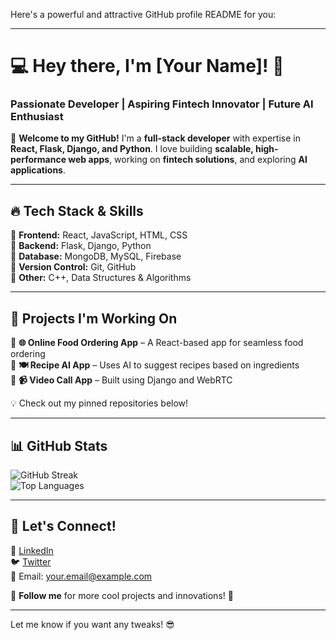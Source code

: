 Here's a powerful and attractive GitHub profile README for you:  

---

# 💻 Hey there, I'm [Your Name]! 🚀  

### Passionate Developer | Aspiring Fintech Innovator | Future AI Enthusiast  

🌟 **Welcome to my GitHub!** I'm a **full-stack developer** with expertise in **React, Flask, Django, and Python**. I love building **scalable, high-performance web apps**, working on **fintech solutions**, and exploring **AI applications**.  

---

## 🔥 **Tech Stack & Skills**  

🔹 **Frontend:** React, JavaScript, HTML, CSS  
🔹 **Backend:** Flask, Django, Python  
🔹 **Database:** MongoDB, MySQL, Firebase  
🔹 **Version Control:** Git, GitHub  
🔹 **Other:** C++, Data Structures & Algorithms  

---

## 🚀 **Projects I'm Working On**  

🔸 **🌐 Online Food Ordering App** – A React-based app for seamless food ordering  
🔸 **🍽️ Recipe AI App** – Uses AI to suggest recipes based on ingredients  
🔸 **📹 Video Call App** – Built using Django and WebRTC  

💡 Check out my pinned repositories below!  

---

## 📊 **GitHub Stats**  

![GitHub Streak](https://github-readme-streak-stats.herokuapp.com/?user=YourUsername&theme=radical)  
![Top Languages](https://github-readme-stats.vercel.app/api/top-langs/?username=YourUsername&layout=compact&theme=radical)  

---

## 🤝 **Let's Connect!**  

💼 [LinkedIn](https://www.linkedin.com/in/yourprofile/)  
🐦 [Twitter](https://twitter.com/yourprofile)  
📧 Email: your.email@example.com  

🔔 **Follow me** for more cool projects and innovations! 🚀  

---

Let me know if you want any tweaks! 😎
